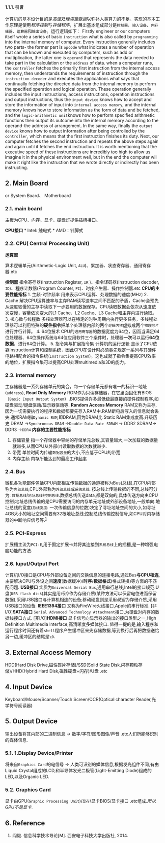 
#### 1.1.1. 引言
计算机的基本设计目的是*高速处理海量数据*以弥补人类算力的不足，实现的基本工作原理是使用*程序控制*与*存储程序*，扩展出基本组成部分是`控制器`、`输入设备`、`内存储器`、`运算器`和`输出设备`。运行逻辑如下：
Firstly engineer or our computers itself wrote a series of  basic `instruction` what is also called by `programming` into the internal memory of computer. Every instruction generally includes two parts- the former part is  `opcode` what indicates a number of operation that can be known and executed by computers, such as add or multiplication,  the latter one is `operand` that represents  the data needed to take part in the calculation or the `address` of data. when a computer runs, the `controller` fetches the primarily first instruction from the internal access memory, then understands the requirements of instruction through the `instruction decoder` and executes the applications what says that continually fetching the directed data from the internal memory to  perform the specified operation and logical operation. These operation generally includes the input instructions, access instructions, operation instructions and output instructions, thus the `input device` knows how to accept and store the information of input  into `internal access memory`, and the internal memory knows how to store information as the form of data and be fetched, and the `logic-arithmetic unit`knows how to perform specified arithmetic functions then output its outcome into the internal memory according to the operand-the address of arrangement. In the same way, finally the  `output device` knows how to output information after being controlled by the `controller`, which means that the first instruction finishes its duty. Next, our computer fetches the second instruction and repeats the above  steps again and again until it fetches the end instruction. It is worth mentioning that the executive speed of these instructions are incredibly too high to allow us imagine it in the physical environment well, but in the end the computer will make it right like the instruction that we wrote directly or indirectly  has been instructing.
## 2. Main Board
or System Board、 Motherboard
### 2.1. main board
主板为CPU、内存、显卡、硬盘灯提供插槽接口。

 **CPU接口**
	* Intel: 触电式
	* AMD：针脚式
### 2.2. CPU( Central Processing Unit)
**运算器**

算术逻辑单元(Airthmetic-Logic Unit, `ALU`)、累加器、状态寄存器、通用寄存器.etc

**控制器**
	指令寄存器(Instruction Register, `IR` )、指令译码器(Instruction decoder, `ID`)、程序计数器(Program Counter, `PC`)、时序产生器、操作控制器.etc
	**CPU的主要性能指标**
		1. 主频-时钟频率
		用来表示CPU运算、处理数据的速度(MHz)
		2. Cache
		解决CPU运算速率与主存RAM读写速率之间不匹配的矛盾，Cache会预先从速度较慢的主存中读取下一步要用的数据保存。CPU读取数据会依次从速度依次变慢，容量依次变大的L1 Cache、L2 Cache、L3 Cache和主存内进行读取。
		3. 核心数与线程数
		多核处理器可以在特定的时钟周期内执行更多任务，多线程处理器可以利用特殊的**硬件指令**把单个处理器内部的两个`逻辑内核`虚拟成两个`物理芯片`进行并行计算。
		4. 64位技术
		CPU的`通用寄存器`的数据宽度为64位，因而当满足64位处理器、64位操作系统与64位应用软件三个条件时，处理器**一次**可以运行**64位数据**，进行64位计算。
		5. 指令集与扩展指令集
		计算机的运行逻辑 显示了CPU依靠Instruction计算和控制系统，因此CPU在设计时必须事先规定一系列与其硬件电路相配合的指令系统(`Instruction System`)。这也成就了指令集提高CPU效率的地位，扩展指令集可以提高CPU处理multimedia和3D的能力。

### 2.3. internal memory
主存储器是一系列存储单元的集合，每一个存储单元都有唯一的标识—地址(`address`),
**Read Only Memory**
ROM作为只读存储器，在它里面固化有BIOS（`Basic Input Output System`）.BIOS提供许多最低级最直接的硬件控制程序,如硬盘驱动/键盘驱动/显示器驱动等.
**Random Access Memory**
RAM又称为主存,因为一切需要执行的程序和数据都要先存入RAM中.RAM断电后写入的信息就会丢失.通常RAM指`Dynamic RAM`,即DRAM,因为DRAM比 Static RAM集成度高.升级历史:DRAM ->`Synchronous DRAM` ->`Double Data Rate SDRAM` -> DDR2 SDRAM-> DDR3 ->`DDR4`
**内存的主要性能指标**
1. 存储容量
指一个存储器中容纳的存储单元总数,其容量越大,一次加载的数据量就越多,从而CPU从外部(`?`)读取数据的次数就越少.
2. 带宽 
单位时间内传输`数据容量`的大小,不应低于CPU的带宽 
3. 内存主频
内存所能达到的最高工作[频率](https://baike.baidu.com/item/%E9%A2%91%E7%8E%87/19505?fr=aladdin)
### 2.4. Bus
微机各功能部件包括CPU内部相互传输数据的通道被称为Bus(总线),在CPU内部称为`内部总线`,CPU外部称为`外部总线`或`系统总线`.
按总线上传输数据的不同,总线可分为: `数据总线`/`地址总线`/`控制总线`.数据总线传送data,都是双向的,具体传送方向由CPU控制;地址总线传输的是CPU需要访问的内存单元地址或外部设备地址,一般单向.地址总线的宽度(`总线宽度`: 一次传输信息的位数)决定了寻址地址空间的大小,如寻址4GB大小的地址空间需要有32根地址总线;控制总线传输控制信号,如CPU对内存储器的中断响应信号等.<sup>[1](https://blog.csdn.net/bjbz_cxy/article/details/78508768)</sup>
### 2.5. PCI-Express
扩展槽主流为`PCI-E`,用于固定扩展卡并将其连接到`系统总线`上的插槽,是一种增强电脑功能的方法.
### 2.6. Iuput/Output Port
计算机I/O接口是CPU与外部设备之间的交换信息的连接电路,通过Bus**与CPU相连**,主要解决CPU与外设之间**速度**(数据缓冲)/**时序**/**数据格式**(格式转换)等方面的不匹配问题.
**USB接口**
实质为`Universal Serial Bus`,通用串行总线,Intel的接口规范.U盘(`USB flash disk`)其实是用*闪存*作为存储介质(某种方法可以保留电位进而保留数据),采用USB接口与计算机相连的设备;移动硬盘则是采用*硬盘*为存储介质,采用USB接口的设备.
**IEEE1394接口**
又称为FireWire火线接口,Apple的串行标准.
[非I/O]**SATA接口**
`Serial Advanced Technology Attachment`接口,为硬盘对内存的数据线接口方式.
[非I/O]**HDMI接口**
显卡信号向显示器的输出的接口类型之一,High Definition Multimedia Interface,高清晰度多媒体接口.
值得一提的是,输入程序和运行程序时间还有着`shell`程序产生缓冲区来先存储数据,等到换行后再把数据送给另一边,缓冲区的结尾是`\0`.
## 3. External Access Memory
HDD(Hard Disk Drive,磁性碟片存储)/SSD(Solid State Disk,闪存颗粒存储)/HHD(Hybrid Hard Disk,磁性硬盘+闪存)/U盘 .etc
## 4. Input Device
Keyboard/Mouse/Scanner/Touch Screen/OCR(Optical character Reader,光学符号阅读器)
## 5. Output Device
输出设备将其内部的二进制信息 -> 数字/字符/图形图像/声音 .etc人们所能够识别的媒体信息.
### 5.1. 1.Display Device/Printer
将来自`Graphics Card`的电信号 -> 人类可识别的媒体信息,根据发光组件不同,有由Liquid Crystal组成的LCD,和半导体发光二极管(Light-Emitting Diode)组成的LED,以及Organic LED.
### 5.2. Graphics Card
显卡由GPU(`Graphic Processing Unit`)/`显存`/显卡BIOS/显卡接口 .etc组成.*所以GPU不是显卡*.

## 6. Reference
1. 阎毅. 信息科学技术导论[M]. 西安电子科技大学出版社, 2014.